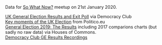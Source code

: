 Data for [So What Now?](http://www.bit.ly/ODM-VOTE19) meetup on 21st January 2020. 

[UK General Election Results and Exit Poll](https://docs.google.com/spreadsheets/d/1vuLS04XbYRNji_qIJ6JsFh7y6eW9vA7KMTn89u_cZl8/edit#gid=1295045003) via Democracy Club  
[Key moments of the UK Election](https://www.politico.eu/article/key-moments-of-the-uk-general-election-2019-boris-johnson-victory/) from Politico.eu  
[General Election 2019: The Results](https://commonslibrary.parliament.uk/parliament-and-elections/general-election-2019-the-results-so-far/) including 2017 comparions charts (but sadly no raw data) via Houses of Commons.  
[Democracy Club GE Results Recordings](https://public.flourish.studio/story/162579/)   
